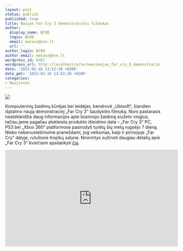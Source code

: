 ```yaml
---
layout: post
status: publish
published: true
title: Naujas Far Cry 3 demonstracinis filmukas
author:
  display_name: BC00
  login: BC00
  email: matasx@one.lt
  url: ''
author_login: BC00
author_email: matasx@one.lt
wordpress_id: 6367
wordpress_url: http://localhost/site/new/naujas_far_cry_3_demonstracinis_filmukas/
date: '2012-02-16 13:52:10 +0200'
date_gmt: '2012-02-16 13:52:10 +0200'
categories:
- Naujienos
---
```

<div class="imgright"><img src="http://technews.lt/upload/ubisoft.jpg"  /></div>
<p>Kompiuterinių žaidimų kūrėjas bei leidėjas, bendrovė „Ubisoft“, šiandien išplatino naują demonstracinį „Far Cry 3“ šaudyklės filmuką. Nors pastarasis neatskleidžia daug informacijos apie būsimojo žaidimą siužeto vingius, tačiau jame pagaliau atskleista produkto išleidimo data – „Far Cry 3“ PC, PS3 bei „Xbox 360“ platformose pasirodyti turėtų šių metų rugsėjo 7 dieną. Nieko nebenustebinsime pranešdami, jog veiksmas, kaip ir pirmojoje „Far Cry“ dalyje, rutuliosis tropikų salyne. Nnorintys sužinoti daugiau detalių apie „Far Cry 3“ kviečiami apsilankyti <a class="ns" href="http://gamingeverything.com/15192/tons-of-new-far-cry-3-details/">čia</a>.</p>
<p><iframe width="560" height="315" src="http://www.youtube.com/embed/6iRg9FjN7uE" frameborder="0" allowfullscreen></iframe><br /></p>
